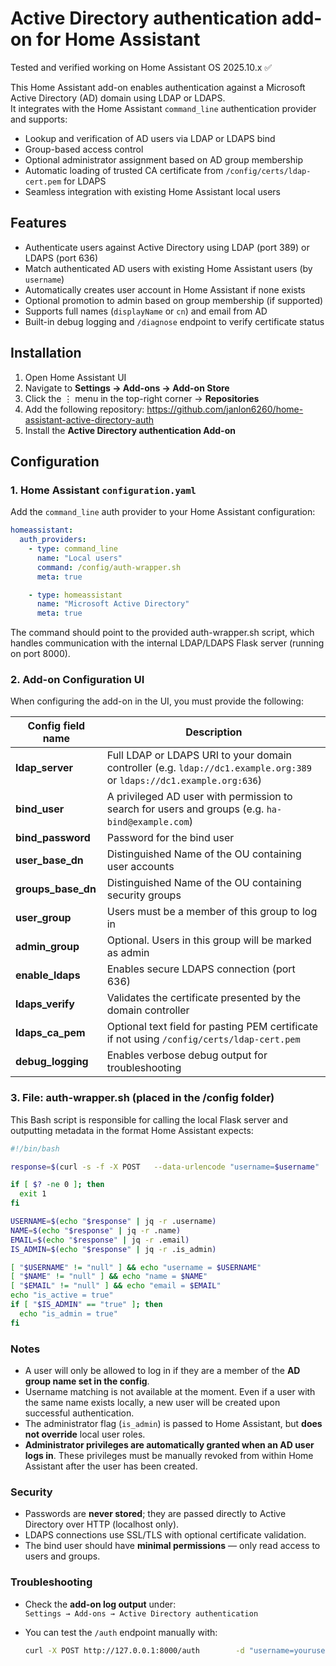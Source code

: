 # Active Directory authentication add-on for Home Assistant

Tested and verified working on Home Assistant OS 2025.10.x ✅

This Home Assistant add-on enables authentication against a Microsoft Active Directory (AD) domain using LDAP or LDAPS.  
It integrates with the Home Assistant `command_line` authentication provider and supports:

- Lookup and verification of AD users via LDAP or LDAPS bind
- Group-based access control
- Optional administrator assignment based on AD group membership
- Automatic loading of trusted CA certificate from `/config/certs/ldap-cert.pem` for LDAPS
- Seamless integration with existing Home Assistant local users

## Features

- Authenticate users against Active Directory using LDAP (port 389) or LDAPS (port 636)
- Match authenticated AD users with existing Home Assistant users (by `username`)
- Automatically creates user account in Home Assistant if none exists
- Optional promotion to admin based on group membership (if supported)
- Supports full names (`displayName` or `cn`) and email from AD
- Built-in debug logging and `/diagnose` endpoint to verify certificate status

## Installation

1. Open Home Assistant UI
2. Navigate to **Settings → Add-ons → Add-on Store**
3. Click the ⋮ menu in the top-right corner → **Repositories**
4. Add the following repository: https://github.com/janlon6260/home-assistant-active-directory-auth
5. Install the **Active Directory authentication Add-on**

## Configuration

### 1. Home Assistant `configuration.yaml`

Add the `command_line` auth provider to your Home Assistant configuration:

```yaml
homeassistant:
  auth_providers:
    - type: command_line
      name: "Local users"
      command: /config/auth-wrapper.sh
      meta: true

    - type: homeassistant
      name: "Microsoft Active Directory"
      meta: true
```

The command should point to the provided auth-wrapper.sh script, which handles communication with the internal LDAP/LDAPS Flask server (running on port 8000).

### 2. Add-on Configuration UI

When configuring the add-on in the UI, you must provide the following:

| Config field name | Description |
|--------------------|-------------|
| **ldap_server** | Full LDAP or LDAPS URI to your domain controller (e.g. `ldap://dc1.example.org:389` or `ldaps://dc1.example.org:636`) |
| **bind_user** | A privileged AD user with permission to search for users and groups (e.g. `ha-bind@example.com`) |
| **bind_password** | Password for the bind user |
| **user_base_dn** | Distinguished Name of the OU containing user accounts |
| **groups_base_dn** | Distinguished Name of the OU containing security groups |
| **user_group** | Users must be a member of this group to log in |
| **admin_group** | Optional. Users in this group will be marked as admin |
| **enable_ldaps** | Enables secure LDAPS connection (port 636) |
| **ldaps_verify** | Validates the certificate presented by the domain controller |
| **ldaps_ca_pem** | Optional text field for pasting PEM certificate if not using `/config/certs/ldap-cert.pem` |
| **debug_logging** | Enables verbose debug output for troubleshooting |

### 3. File: auth-wrapper.sh (placed in the /config folder)

This Bash script is responsible for calling the local Flask server and outputting metadata in the format Home Assistant expects:

```bash
#!/bin/bash

response=$(curl -s -f -X POST   --data-urlencode "username=$username"   --data-urlencode "password=$password"   http://127.0.0.1:8000/auth)

if [ $? -ne 0 ]; then
  exit 1
fi

USERNAME=$(echo "$response" | jq -r .username)
NAME=$(echo "$response" | jq -r .name)
EMAIL=$(echo "$response" | jq -r .email)
IS_ADMIN=$(echo "$response" | jq -r .is_admin)

[ "$USERNAME" != "null" ] && echo "username = $USERNAME"
[ "$NAME" != "null" ] && echo "name = $NAME"
[ "$EMAIL" != "null" ] && echo "email = $EMAIL"
echo "is_active = true"
if [ "$IS_ADMIN" == "true" ]; then
  echo "is_admin = true"
fi
```

### Notes

- A user will only be allowed to log in if they are a member of the **AD group name set in the config**. 
- Username matching is not available at the moment. Even if a user with the same name exists locally, a new user will be created upon successful authentication.
- The administrator flag (`is_admin`) is passed to Home Assistant, but **does not override** local user roles.
- **Administrator privileges are automatically granted when an AD user logs in**. These privileges must be manually revoked from within Home Assistant after the user has been created.

### Security

- Passwords are **never stored**; they are passed directly to Active Directory over HTTP (localhost only).
- LDAPS connections use SSL/TLS with optional certificate validation.
- The bind user should have **minimal permissions** — only read access to users and groups.

### Troubleshooting

- Check the **add-on log output** under:  
  `Settings → Add-ons → Active Directory authentication`
- You can test the `/auth` endpoint manually with:

  ```bash
  curl -X POST http://127.0.0.1:8000/auth        -d "username=yourusername"        -d "password=yourpassword"
  ```
